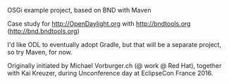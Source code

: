 OSGi example project, based on BND with Maven

Case study for http://OpenDaylight.org with http://bndtools.org (http://bnd.bndtools.org)

I'd like ODL to eventually adopt Gradle, but that will be a separate project, so try Maven, for now.

Originally initiated by Michael Vorburger.ch (@ work @ Red Hat),
together with Kai Kreuzer, during Unconference day at EclipseCon France 2016.
